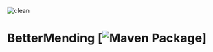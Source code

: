 ![clean](https://user-images.githubusercontent.com/111684641/212227707-b1251f93-f56f-4e90-bdbf-525df0d259df.png)



# BetterMending [![Maven Package](https://github.com/laika-murasaki/bettermending/actions/workflows/maven-publish.yml/badge.svg?branch=master)]
